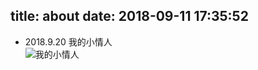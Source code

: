 title: about
date: 2018-09-11 17:35:52
---
* 2018.9.20	我的小情人	
![我的小情人](http://image.quantaoer.com/da.jpg)